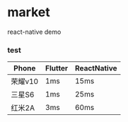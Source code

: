 # market
react-native demo

### test
|Phone|Flutter|ReactNative|
|-----|-----|-----|
|荣耀v10|1ms|15ms|
|三星S6|1ms|25ms|
|红米2A	|3ms|60ms|